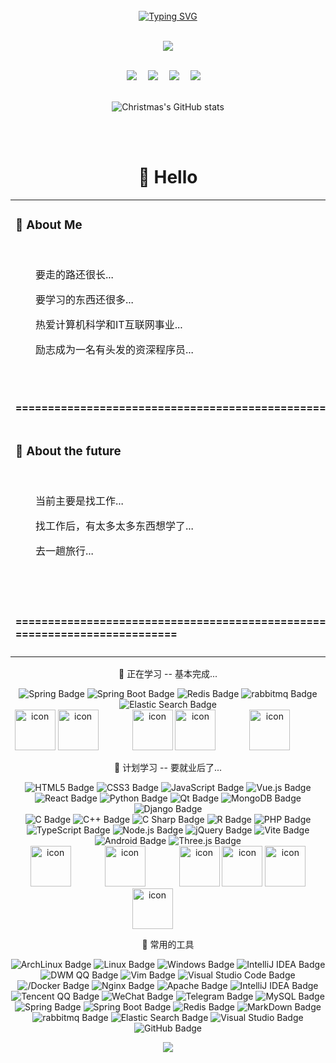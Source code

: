 <div align="center">
<br>
  <!-- dynamic typing effect 动态打字效果 -->
  <div align="center">
    <a href="https://blog.ayaka.icu/">
      <img src="https://readme-typing-svg.demolab.com?font=Fira+Code&pause=1000&width=435&lines=print(%22Hello%2C%20World%22);我...是一个菜鸟...学习中...&center=true&size=27" alt="Typing SVG" />
    </a>
  </div>

<br><img src="https://ayaka-icu-oss.oss-cn-beijing.aliyuncs.com/imgs/gif/pc.gif" /><br><br>
 
<!-- profile logo 个人资料徽标 -->
  <div align="center">
    <a href="https://blog.ayaka.icu/"><img src="https://img.shields.io/badge/Website-博客-blue" /></a>&emsp;
    <a href="https://t.me/ayaka_icu"><img src="https://img.shields.io/badge/Telegram-电报-blue" /></a>&emsp;
    <a href="https://space.bilibili.com/1758416189/"><img src="https://img.shields.io/badge/Bilibili-B站-ff69b4" /></a>&emsp;
    <a href="https://twitter.com/ayaka_icu/"><img src="https://img.shields.io/badge/Twitter-推特-blue" /></a>&emsp;
  </div>
 <br>

![Christmas's GitHub stats](https://github-readme-stats.vercel.app/api?username=ayaka-icu&show_icons=true&theme=tokyonight)


<br>
<br>

#  🙋 Hello

<table>
<tr><td>

### 🤺 About Me

<img align="right" width="250" src="https://ayaka-icu-oss.oss-cn-beijing.aliyuncs.com/imgs/gif/t1.gif" />&emsp;&emsp;&emsp;&emsp;&emsp;&emsp;
<br>
<p>&emsp;&emsp;要走的路还很长...</p>
<p>&emsp;&emsp;要学习的东西还很多...</p>
<p>&emsp;&emsp;热爱计算机科学和IT互联网事业...</p>
<p>&emsp;&emsp;励志成为一名有头发的资深程序员...</p> 
<br>
<p><strong>&emsp;==========================================================================</strong>
</td></tr>

<tr>
<td> 

### 🌅 About the future

<img align="right" width="250" src="https://ayaka-icu-oss.oss-cn-beijing.aliyuncs.com/imgs/gif/t2.gif" />&emsp;&emsp;&emsp;&emsp;&emsp;&emsp;
<br>
<p>&emsp;&emsp;当前主要是找工作...</p>
<p>&emsp;&emsp;找工作后，有太多太多东西想学了...</p>
<p>&emsp;&emsp;去一趟旅行...</p>
<br><br>
<p><strong>&emsp;==========================================================================</strong>
</td></tr>

<tr><td>
</td></tr>
</table>

 
💪 正在学习 -- 基本完成...

![Spring Badge](https://img.shields.io/badge/Spring-6DB33F?logo=spring&logoColor=fff&style=flat)
![Spring Boot Badge](https://img.shields.io/badge/SpringBoot-6DB33F?logo=springboot&logoColor=fff&style=flat)
![Redis Badge](https://img.shields.io/badge/Redis-DC382D?logo=redis&logoColor=fff&style=flat)
![rabbitmq Badge](https://img.shields.io/badge/RabbitMQ-FF6600?logo=rabbitmq&logoColor=fff&style=flat)
![Elastic Search Badge](https://img.shields.io/badge/ElasticSearch-005571?logo=elasticsearch&logoColor=fff&style=flat)<br>
<img src="https://techstack-generator.vercel.app/java-icon.svg" alt="icon" width="65" style="width: 65px; height: 65px; margin-right: 0px; margin-bottom: 0px;" />
<img src="https://techstack-generator.vercel.app/mysql-icon.svg" alt="icon" width="65" style="width: 65px; height: 65px; margin-right: 50px; margin-bottom: 0px;" />
<img src="https://techstack-generator.vercel.app/restapi-icon.svg" alt="icon" width="65" style="width: 65px; height: 65px; margin-right: 0px; margin-bottom: 0px;" />
<img src="https://techstack-generator.vercel.app/docker-icon.svg" alt="icon" width="65" style="width: 65px; height: 65px; margin-right: 50px; margin-bottom: 0px;" /> 
<img src="https://techstack-generator.vercel.app/nginx-icon.svg" alt="icon" width="65" style="width: 65px; height: 65px; margin-right: 50px; margin-bottom: 0px;" /><br>

🧠 计划学习 -- 要就业后了...

![HTML5 Badge](https://img.shields.io/badge/HTML5-E34F26?logo=html5&logoColor=fff&style=flat)
![CSS3 Badge](https://img.shields.io/badge/CSS3-1572B6?logo=css3&logoColor=fff&style=flat)
![JavaScript Badge](https://img.shields.io/badge/JavaScript-F7DF1E?logo=javascript&logoColor=000&style=flat)
![Vue.js Badge](https://img.shields.io/badge/Vue.js-4FC08D?logo=vuedotjs&logoColor=fff&style=flat)
![React Badge](https://img.shields.io/badge/React-61DAFB?logo=react&logoColor=000&style=flat)
![Python Badge](https://img.shields.io/badge/Python-3776AB?logo=python&logoColor=fff&style=flat)
![Qt Badge](https://img.shields.io/badge/Qt-41CD52?logo=qt&logoColor=fff&style=flat)
![MongoDB Badge](https://img.shields.io/badge/MongoDB-47A248?logo=mongodb&logoColor=fff&style=flat)
![Django Badge](https://img.shields.io/badge/Django-092E20?logo=django&logoColor=fff&style=flat)
<br>
![C Badge](https://img.shields.io/badge/C-A8B9CC?logo=c&logoColor=fff&style=flat)
![C++ Badge](https://img.shields.io/badge/C%2B%2B-00599C?logo=cplusplus&logoColor=fff&style=flat)
![C Sharp Badge](https://img.shields.io/badge/C%20Sharp-239120?logo=csharp&logoColor=fff&style=flat)
![R Badge](https://img.shields.io/badge/R-276DC3?logo=r&logoColor=fff&style=flat)
![PHP Badge](https://img.shields.io/badge/PHP-777BB4?logo=php&logoColor=fff&style=flat)
![TypeScript Badge](https://img.shields.io/badge/TypeScript-3178C6?logo=typescript&logoColor=fff&style=flat)
![Node.js Badge](https://img.shields.io/badge/Node.js-393?logo=nodedotjs&logoColor=fff&style=flat)
![jQuery Badge](https://img.shields.io/badge/jQuery-0769AD?logo=jquery&logoColor=fff&style=flat)
![Vite Badge](https://img.shields.io/badge/Vite-646CFF?logo=vite&logoColor=fff&style=flat)
![Android Badge](https://img.shields.io/badge/Android-3DDC84?logo=android&logoColor=fff&style=flat)
![Three.js Badge](https://img.shields.io/badge/Three.js-092E20?logo=threedotjs&logoColor=fff&style=flat)
<br>
<img src="https://techstack-generator.vercel.app/kubernetes-icon.svg" alt="icon" width="65" style="width: 65px; height: 65px; margin-right: 50px; margin-bottom: 0px;" />
<img src="https://techstack-generator.vercel.app/js-icon.svg" alt="icon" width="65" style="width: 65px; height: 65px; margin-right: 50px; margin-bottom: 0px;" />
<img src="https://techstack-generator.vercel.app/webpack-icon.svg" alt="icon" width="65" style="width: 65px; height: 65px; margin-right: 0px; margin-bottom: 0px;" /> 
<img src="https://techstack-generator.vercel.app/redux-icon.svg" alt="icon" width="65" style="width: 65px; height: 65px; margin-right: 0px; margin-bottom: 0px;" />
<img src="https://techstack-generator.vercel.app/eslint-icon.svg" alt="icon" width="65" style="width: 65px; height: 65px; margin-right: 0px; margin-bottom: 0px;" />
<img src="https://techstack-generator.vercel.app/ts-icon.svg" alt="icon" width="65" style="width: 65px; height: 65px; margin-right: 50px; margin-bottom: 0px;" />

🧰 常用的工具

![ArchLinux Badge](https://img.shields.io/badge/Arch-1793D1?logo=archlinux&logoColor=fff&style=flat)
![Linux Badge](https://img.shields.io/badge/Linux-FCC624?logo=linux&logoColor=000&style=flat)
![Windows Badge](https://img.shields.io/badge/Windows-0078D6?logo=windows&logoColor=fff&style=flat)
![IntelliJ IDEA Badge](https://img.shields.io/badge/IntelliJ_IDEA-000000?logo=intellijidea&logoColor=fff&style=flat)
![DWM QQ Badge](https://img.shields.io/badge/DWM-1177AA?logo=dwm&logoColor=fff&style=flat)
![Vim Badge](https://img.shields.io/badge/Vim-019733?logo=vim&logoColor=fff&style=flat)
![Visual Studio Code Badge](https://img.shields.io/badge/Visual%20Studio%20Code-007ACC?logo=visualstudiocode&logoColor=fff&style=flat)
![/Docker Badge](https://img.shields.io/badge/Docker-2496ED?logo=docker&logoColor=fff&style=flat)
![Nginx Badge](https://img.shields.io/badge/Nginx-009639?logo=nginx&logoColor=fff&style=flat)
![Apache Badge](https://img.shields.io/badge/Apache-D22128?logo=apache&logoColor=fff&style=flat)
![IntelliJ IDEA Badge](https://img.shields.io/badge/Tomcat-F8DC75?logo=apachetomcat&logoColor=fff&style=flat)
![Tencent QQ Badge](https://img.shields.io/badge/TencentQQ-EB1923?logo=tencentqq&logoColor=fff&style=flat)
![WeChat Badge](https://img.shields.io/badge/WeChat-07C160?logo=wechat&logoColor=fff&style=flat)
![Telegram Badge](https://img.shields.io/badge/Telegram-26A5E4?logo=telegram&logoColor=fff&style=flat)
![MySQL Badge](https://img.shields.io/badge/MySQL-4479A1?logo=mysql&logoColor=fff&style=flat)
![Spring Badge](https://img.shields.io/badge/Spring-6DB33F?logo=spring&logoColor=fff&style=flat)
![Spring Boot Badge](https://img.shields.io/badge/SpringBoot-6DB33F?logo=springboot&logoColor=fff&style=flat)
![Redis Badge](https://img.shields.io/badge/Redis-DC382D?logo=redis&logoColor=fff&style=flat)
![MarkDown Badge](https://img.shields.io/badge/MarkDown-1B1F24?logo=markdown&logoColor=fff&style=flat)
![rabbitmq Badge](https://img.shields.io/badge/RabbitMQ-FF6600?logo=rabbitmq&logoColor=fff&style=flat)
![Elastic Search Badge](https://img.shields.io/badge/ElasticSearch-005571?logo=elasticsearch&logoColor=fff&style=flat)
![Visual Studio Badge](https://img.shields.io/badge/Visual%20Studio-5C2D91?logo=visualstudio&logoColor=fff&style=flat)
![GitHub Badge](https://img.shields.io/badge/GitHub-181717?logo=github&logoColor=fff&style=flat)<br>

<img src="https://skillicons.dev/icons?i=idea,nginx,docker,redis,spring,mysql,github,linux,lua,md,vim," />



